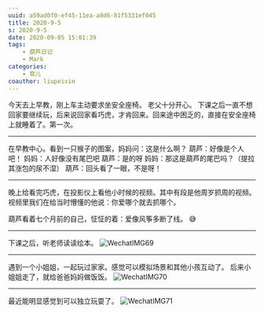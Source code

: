 ```yaml
---
uuid: a59ad0f0-ef45-11ea-a8d6-81f5331ef045
title: 2020-9-5
s: 2020-9-5
date: 2020-09-05 15:01:39
tags:
	- 葫芦日记
	- Mark
categories:
	- 育儿
coauthor: liupeixin
---
```




今天去上早教，刚上车主动要求坐安全座椅。 老父十分开心。
下课之后一直不想回家要继续玩，后来说回家看巧虎，才肯回来。回来途中困乏的，直接在安全座椅上就睡着了。第一次。

---



在早教中心。看到一只猴子的图案，妈妈问：这是什么啊？
葫芦：好像是个人吧！
妈妈：人好像没有尾巴吧
葫芦：是的呀
妈妈：那这是葫芦的尾巴吗？（提拉其涨包的尿不湿）
葫芦：回头看了一眼，不是呀！

---



晚上给看完巧虎，在投影仪上看他小时候的视频。其中有段是他周岁抓周的视频。视频里我们在给当时懵懂的他说：你爱哪个就去抓哪个。

葫芦看着七个月前的自己，怔怔的着：爱像风筝多断了线。 😅

---



下课之后，听老师读读绘本。
![WechatIMG69](http://beiming-public.liupei.xin/typora-images/2020-9-5/WechatIMG69.jpg)

----



遇到一个小姐姐，一起玩过家家。感觉可以模拟场景和其他小孩互动了。
后来小姐姐走了，就给爸爸妈妈做饭饭。
![WechatIMG70](http://beiming-public.liupei.xin/typora-images/2020-9-5/WechatIMG70.jpg)

---



最近能明显感觉到可以独立玩耍了。
![WechatIMG71](http://beiming-public.liupei.xin/typora-images/2020-9-5/WechatIMG71.jpg)
